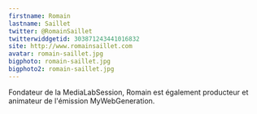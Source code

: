 ```yaml
---
firstname: Romain 
lastname: Saillet
twitter: @RomainSaillet
twitterwiddgetid: 303871243441016832
site: http://www.romainsaillet.com
avatar: romain-saillet.jpg
bigphoto: romain-saillet.jpg
bigphoto2: romain-saillet.jpg
---
```


Fondateur de la MediaLabSession, Romain est également producteur et animateur de l'émission MyWebGeneration.

